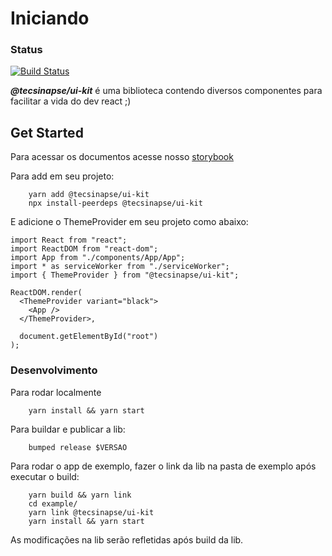 # Iniciando

### Status
[![Build Status](https://travis-ci.org/tecsinapse/ui-kit.svg?branch=master)](https://travis-ci.org/tecsinapse/ui-kit)



***@tecsinapse/ui-kit*** é uma biblioteca contendo diversos componentes para facilitar a vida do dev react ;)

## Get Started

Para acessar os documentos acesse nosso [storybook](https://github.com/tecsinapse/ui-kit)

Para add em seu projeto:
```
    yarn add @tecsinapse/ui-kit
    npx install-peerdeps @tecsinapse/ui-kit
```

E adicione o ThemeProvider em seu projeto como abaixo:

```
import React from "react";
import ReactDOM from "react-dom";
import App from "./components/App/App";
import * as serviceWorker from "./serviceWorker";
import { ThemeProvider } from "@tecsinapse/ui-kit";

ReactDOM.render(
  <ThemeProvider variant="black">
    <App />
  </ThemeProvider>,

  document.getElementById("root")
);
```

### Desenvolvimento

Para rodar localmente
```
    yarn install && yarn start
```

Para buildar e publicar a lib:
```
    bumped release $VERSAO
```

Para rodar o app de exemplo, fazer o link da lib na pasta de exemplo após executar o build:
```
    yarn build && yarn link
    cd example/
    yarn link @tecsinapse/ui-kit
    yarn install && yarn start
```

As modificações na lib serão refletidas após build da lib.
